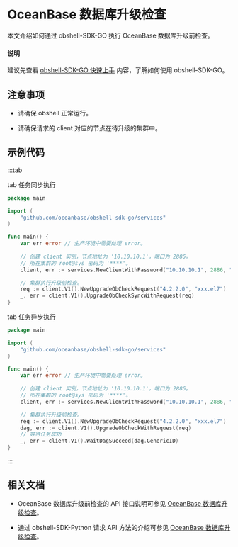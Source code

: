 # OceanBase 数据库升级检查

本文介绍如何通过 obshell-SDK-GO 执行 OceanBase 数据库升级前检查。

<main id="notice" type='explain'>
  <h4>说明</h4>
  <p>建议先查看 <a href='100.quickstart-of-go.md'>obshell-SDK-GO 快速上手</a> 内容，了解如何使用 obshell-SDK-GO。</p>
</main>

## 注意事项

* 请确保 obshell 正常运行。

* 请确保请求的 client 对应的节点在待升级的集群中。

## 示例代码

:::tab

tab 任务同步执行

```go
package main

import (
    "github.com/oceanbase/obshell-sdk-go/services"
)

func main() {
    var err error // 生产环境中需要处理 error。
    
    // 创建 client 实例，节点地址为 '10.10.10.1'，端口为 2886。
    // 所在集群的 root@sys 密码为 '****'。
    client, err := services.NewClientWithPassword("10.10.10.1", 2886, "***")

    // 集群执行升级前检查。
    req := client.V1().NewUpgradeObCheckRequest("4.2.2.0", "xxx.el7")
    _, err = client.V1().UpgradeObCheckSyncWithRequest(req)
}
```

tab 任务异步执行

```go
package main

import (
    "github.com/oceanbase/obshell-sdk-go/services"
)

func main() {
    var err error // 生产环境中需要处理 error。
    
    // 创建 client 实例，节点地址为 '10.10.10.1'，端口为 2886。
    // 所在集群的 root@sys 密码为 '****'。
    client, err := services.NewClientWithPassword("10.10.10.1", 2886, "***")

    // 集群执行升级前检查。
    req := client.V1().NewUpgradeObCheckRequest("4.2.2.0", "xxx.el7")
    dag, err := client.V1().UpgradeObCheckWithRequest(req)
    // 等待任务成功
    _, err = client.V1().WaitDagSucceed(dag.GenericID)
}
```

:::

## 相关文档

* OceanBase 数据库升级前检查的 API 接口说明可参见 [OceanBase 数据库升级检查](../../400.obshell-api-reference/1100.oceanbase-upgrade-check.md)。

* 通过 obshell-SDK-Python 请求 API 方法的介绍可参见 [OceanBase 数据库升级检查](../100.python/1100.oceanbase-upgrade-check-of-python.md)。

